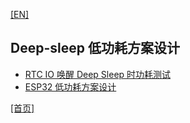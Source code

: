 [[EN]](readme_en.md) 

## Deep-sleep 低功耗方案设计

* [RTC IO 唤醒 Deep Sleep 时功耗测试](deep-sleep_current_test_cn.md)
* [ESP32 低功耗方案设计](esp32_lowpower_solution_cn.md)

[[首页]](../readme_en.md)